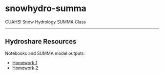 # snowhydro-summa
CUAHSI Snow Hydrology SUMMA Class
***
## Hydroshare Resources
Notebooks and SUMMA model outputs:
* [Homework 1](https://www.hydroshare.org/resource/fe1c2f7a875c4361b456b51ce00f69a9)
* [Homework 2](https://www.hydroshare.org/resource/f4a2727f85314ddb9cc86f690b25fd1a)
